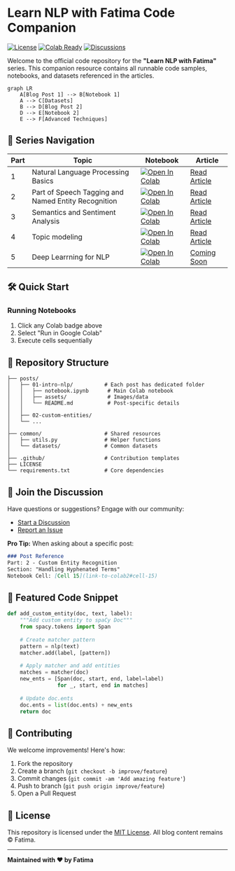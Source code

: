 # Learn NLP with Fatima Code Companion


[![License](https://img.shields.io/badge/License-MIT-blue.svg)](LICENSE)
[![Colab Ready](https://colab.research.google.com/assets/colab-badge.svg)](https://colab.research.google.com/github/yourusername/repo-name)
[![Discussions](https://img.shields.io/badge/GitHub-Discussions-blue)](https://github.com/yourusername/repo-name/discussions)

Welcome to the official code repository for the **"Learn NLP with Fatima"** series. This companion resource contains all runnable code samples, notebooks, and datasets referenced in the articles.

```mermaid
graph LR
    A[Blog Post 1] --> B[Notebook 1]
    A --> C[Datasets]
    B --> D[Blog Post 2]
    D --> E[Notebook 2]
    E --> F[Advanced Techniques]
```

## 🚀 Series Navigation

| Part | Topic | Notebook | Article | 
|------|-------|----------|---------|
| 1 | Natural Language Processing Basics | [![Open In Colab](https://colab.research.google.com/assets/colab-badge.svg)](https://colab.research.google.com/drive/1XQfSxXrfOoTmM5TyIJPAtT8A5U0CvXNB?usp=sharing) | [Read Article](https://mahia.hashnode.dev/natural-language-processing-basics) |
| 2 | Part of Speech Tagging and Named Entity Recognition | [![Open In Colab](https://colab.research.google.com/assets/colab-badge.svg)](https://colab.research.google.com/drive/1RaymFgcTJFIu0sSKX0uXCs6saDdRULy5) | [Read Article](https://mahia.hashnode.dev/nlp-part-of-speech-tagging-and-named-entity-recognition) |
| 3 | Semantics and Sentiment Analysis | [![Open In Colab](https://colab.research.google.com/assets/colab-badge.svg)](https://colab.research.google.com/drive/1eFF5qcGfVelbP6ePTv3I6v_AhelsMvSZ) | [Read Article](https://mahia.hashnode.dev/nlp-part-of-speech-tagging-and-named-entity-recognition) |
| 4 | Topic modeling | [![Open In Colab](https://colab.research.google.com/assets/colab-badge.svg)](https://colab.research.google.com/drive/1tQuSQi7wXjYltm2FpdAzlruT7VZEfiul?usp=sharing) | [Read Article](https://mahia.hashnode.dev/nlp-topic-modeling) |
| 5 | Deep Learrning for NLP | [![Open In Colab](https://colab.research.google.com/assets/colab-badge.svg)]() | [Coming Soon]() |

## 🛠️ Quick Start

### Running Notebooks
1. Click any Colab badge above
2. Select "Run in Google Colab"
3. Execute cells sequentially


## 📂 Repository Structure
```
├── posts/
│   ├── 01-intro-nlp/          # Each post has dedicated folder
│   │   ├── notebook.ipynb      # Main Colab notebook
│   │   ├── assets/             # Images/data
│   │   └── README.md           # Post-specific details
│   │
│   ├── 02-custom-entities/
│   └── ...
│
├── common/                    # Shared resources
│   ├── utils.py               # Helper functions
│   └── datasets/              # Common datasets
│
├── .github/                   # Contribution templates
├── LICENSE
└── requirements.txt           # Core dependencies
```

## 💬 Join the Discussion
Have questions or suggestions? Engage with our community:
- [Start a Discussion](https://github.com/fatimajannet/NLP-with-Fatima/discussions/new?category=blog)
- [Report an Issue](https://github.com/fatimajannet/NLP-with-Fatima/issues/new/choose)

**Pro Tip:** When asking about a specific post:
```markdown
### Post Reference
Part: 2 - Custom Entity Recognition  
Section: "Handling Hyphenated Terms"  
Notebook Cell: [Cell 15](link-to-colab2#cell-15)
```

## 🌟 Featured Code Snippet
```python
def add_custom_entity(doc, text, label):
    """Add custom entity to spaCy Doc"""
    from spacy.tokens import Span
    
    # Create matcher pattern
    pattern = nlp(text)
    matcher.add(label, [pattern])
    
    # Apply matcher and add entities
    matches = matcher(doc)
    new_ents = [Span(doc, start, end, label=label) 
                for _, start, end in matches]
    
    # Update doc.ents
    doc.ents = list(doc.ents) + new_ents
    return doc
```

## 🤝 Contributing
We welcome improvements! Here's how:
1. Fork the repository
2. Create a branch (`git checkout -b improve/feature`)
3. Commit changes (`git commit -am 'Add amazing feature'`)
4. Push to branch (`git push origin improve/feature`)
5. Open a Pull Request

## 📜 License
This repository is licensed under the [MIT License](LICENSE). All blog content remains © Fatima.

---

**Maintained with ❤️ by Fatima**  

